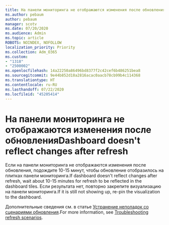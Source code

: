 ```yaml
---
title: На панели мониторинга не отображаются изменения после обновления
ms.author: pebaum
author: pebaum
manager: scotv
ms.date: 07/20/2020
ms.audience: Admin
ms.topic: article
ROBOTS: NOINDEX, NOFOLLOW
localization_priority: Priority
ms.collection: Adm_O365
ms.custom:
- "1318"
- "2500002"
ms.openlocfilehash: 14a22250a86496bd8377f2c42cef6b486251bea8
ms.sourcegitcommit: 9e44b852d18a2816acac0aacb78cb99b4c114368
ms.translationtype: HT
ms.contentlocale: ru-RU
ms.lasthandoff: 07/22/2020
ms.locfileid: "45205414"
---
```

# <a name="dashboard-doesnt-reflect-changes-after-refresh"></a><span data-ttu-id="47abe-102">На панели мониторинга не отображаются изменения после обновления</span><span class="sxs-lookup"><span data-stu-id="47abe-102">Dashboard doesn't reflect changes after refresh</span></span>

<span data-ttu-id="47abe-103">Если на панели мониторинга не отображаются изменения после обновления, подождите 10-15 минут, чтобы обновление отобразилось на плитках панели мониторинга.</span><span class="sxs-lookup"><span data-stu-id="47abe-103">If dashboard doesn't reflect changes after refresh, wait about 10-15 minutes for refresh to be reflected in the dashboard tiles.</span></span> <span data-ttu-id="47abe-104">Если результата нет, повторно закрепите визуализацию на панели мониторинга.</span><span class="sxs-lookup"><span data-stu-id="47abe-104">If it is still not showing up, re-pin the visualization to the dashboard.</span></span>

<span data-ttu-id="47abe-105">Дополнительные сведения см. в статье [Устранение неполадок со сценариями обновления](https://docs.microsoft.com/power-bi/refresh-troubleshooting-refresh-scenarios).</span><span class="sxs-lookup"><span data-stu-id="47abe-105">For more information, see [Troubleshooting refresh scenarios](https://docs.microsoft.com/power-bi/refresh-troubleshooting-refresh-scenarios).</span></span>
